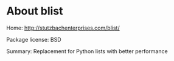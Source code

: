 About blist
===========

Home: http://stutzbachenterprises.com/blist/

Package license: BSD

Summary: Replacement for Python lists with better performance
